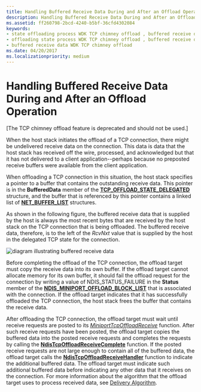 ```yaml
---
title: Handling Buffered Receive Data During and After an Offload Operation
description: Handling Buffered Receive Data During and After an Offload Operation
ms.assetid: ff260798-2bcd-4240-b5bf-36cfd4302084
keywords:
- state offloading process WDK TCP chimney offload , buffered receive data
- offloading state process WDK TCP chimney offload , buffered receive data
- buffered receive data WDK TCP chimney offload
ms.date: 04/20/2017
ms.localizationpriority: medium
---
```


# Handling Buffered Receive Data During and After an Offload Operation


\[The TCP chimney offload feature is deprecated and should not be used.\]




When the host stack initiates the offload of a TCP connection, there might be undelivered receive data on the connection. This data is data that the host stack has received off the wire, processed, and acknowledged but that it has not delivered to a client application--perhaps because no preposted receive buffers were available from the client application.

When offloading a TCP connection in this situation, the host stack specifies a pointer to a buffer that contains the outstanding receive data. This pointer is in the **BufferedData** member of the [**TCP\_OFFLOAD\_STATE\_DELEGATED**](https://msdn.microsoft.com/library/windows/hardware/ff570939) structure, and the buffer that is referenced by this pointer contains a linked list of [**NET\_BUFFER\_LIST**](https://msdn.microsoft.com/library/windows/hardware/ff568388) structures.

As shown in the following figure, the buffered receive data that is supplied by the host is always the most recent bytes that are received by the host stack on the TCP connection that is being offloaded. The buffered receive data, therefore, is to the left of the *RcvNxt* value that is supplied by the host in the delegated TCP state for the connection.

![diagram illustrating buffered receive data](images/buffered-receive-data.png)

Before completing the offload of the TCP connection, the offload target must copy the receive data into its own buffer. If the offload target cannot allocate memory for its own buffer, it should fail the offload request for the connection by writing a value of NDIS\_STATUS\_FAILURE in the **Status** member of the [**NDIS\_MINIPORT\_OFFLOAD\_BLOCK\_LIST**](https://msdn.microsoft.com/library/windows/hardware/ff566469) that is associated with the connection. If the offload target indicates that it has successfully offloaded the TCP connection, the host stack frees the buffer that contains the receive data.

After offloading the TCP connection, the offload target must wait until receive requests are posted to its [*MiniportTcpOffloadReceive*](https://msdn.microsoft.com/library/windows/hardware/ff559460) function. After such receive requests have been posted, the offload target copies the buffered data into the posted receive requests and completes the requests by calling the [**NdisTcpOffloadReceiveComplete**](https://msdn.microsoft.com/library/windows/hardware/ff564599) function. If the posted receive requests are not large enough to contain all of the buffered data, the offload target calls the [**NdisTcpOffloadReceiveHandler**](https://msdn.microsoft.com/library/windows/hardware/ff564606) function to indicate the additional buffered data. The offload target must indicate such additional buffered data before indicating any other data that it receives on the connection. For more information about the algorithm that the offload target uses to process received data, see [Delivery Algorithm](delivery-algorithm.md).

 

 





